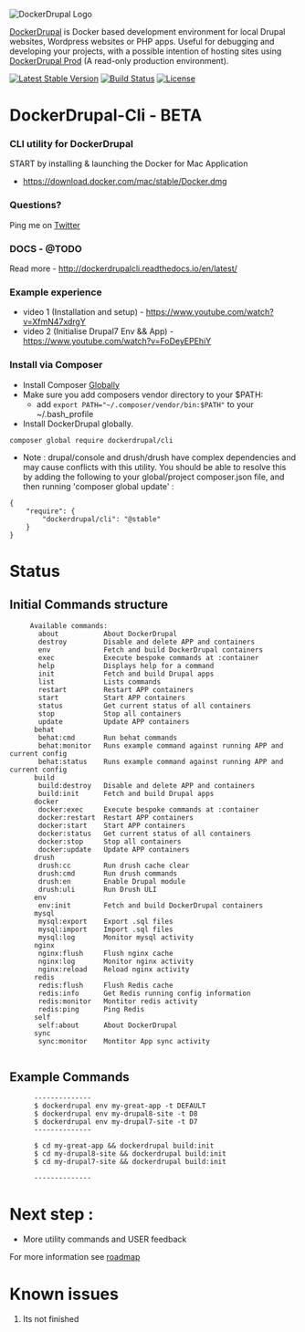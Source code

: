 ![DockerDrupal Logo](https://raw.githubusercontent.com/4alldigital/DockerDrupal/master/docs/images/dd-logo.png)

[DockerDrupal](https://www.4alldigital.io/docker-drupal) is Docker based development environment for local Drupal websites, Wordpress websites or PHP apps. Useful for debugging and developing your projects, with a possible intention of hosting sites using [DockerDrupal Prod](https://github.com/4alldigital/drupalprod-docker) (A read-only production environment).

[![Latest Stable Version](https://poser.pugx.org/dockerdrupal/cli/v/stable)](https://packagist.org/packages/dockerdrupal/cli)
[![Build Status](https://travis-ci.org/4AllDigital/DockerDrupalCli.svg?branch=master)](https://travis-ci.org/4AllDigital/DockerDrupalCli)
[![License](https://poser.pugx.org/dockerdrupal/cli/license)](https://github.com/4AllDigital/DockerDrupalCli/blob/master/LICENSE.txt)

# DockerDrupal-Cli - BETA
### CLI utility for DockerDrupal

  START by installing & launching the Docker for Mac Application 
   - https://download.docker.com/mac/stable/Docker.dmg

### Questions?
  Ping me on [Twitter](http://twitter.com/@4alldigital)
  
### DOCS - @TODO
  Read more - http://dockerdrupalcli.readthedocs.io/en/latest/
  
### Example experience
   - video 1 (Installation and setup) - https://www.youtube.com/watch?v=XfmN47xdrgY
   - video 2 (Initialise Drupal7 Env && App) - https://www.youtube.com/watch?v=FoDeyEPEhiY
   
### Install via Composer
  - Install Composer [Globally](https://getcomposer.org/doc/00-intro.md#globally) 
  - Make sure you add composers vendor directory to your $PATH:
    - add `export PATH="~/.composer/vendor/bin:$PATH"` to your ~/.bash_profile
  - Install DockerDrupal globally.

```
composer global require dockerdrupal/cli
```

- Note : drupal/console and drush/drush have complex dependencies and may cause conflicts with this utility. You should be able to resolve this by adding the following to your global/project composer.json file, and then running 'composer global update' :

```
{
    "require": {
        "dockerdrupal/cli": "@stable"
    }
}
```


# Status
## Initial Commands structure
```
     Available commands:
       about           About DockerDrupal
       destroy         Disable and delete APP and containers
       env             Fetch and build DockerDrupal containers
       exec            Execute bespoke commands at :container
       help            Displays help for a command
       init            Fetch and build Drupal apps
       list            Lists commands
       restart         Restart APP containers
       start           Start APP containers
       status          Get current status of all containers
       stop            Stop all containers
       update          Update APP containers
      behat
       behat:cmd       Run behat commands 
       behat:monitor   Runs example command against running APP and current config
       behat:status    Runs example command against running APP and current config
      build
       build:destroy   Disable and delete APP and containers
       build:init      Fetch and build Drupal apps
      docker
       docker:exec     Execute bespoke commands at :container
       docker:restart  Restart APP containers
       docker:start    Start APP containers
       docker:status   Get current status of all containers
       docker:stop     Stop all containers
       docker:update   Update APP containers
      drush
       drush:cc        Run drush cache clear 
       drush:cmd       Run drush commands 
       drush:en        Enable Drupal module
       drush:uli       Run Drush ULI
      env
       env:init        Fetch and build DockerDrupal containers
      mysql
       mysql:export    Export .sql files
       mysql:import    Import .sql files
       mysql:log       Monitor mysql activity
      nginx
       nginx:flush     Flush nginx cache
       nginx:log       Monitor nginx activity
       nginx:reload    Reload nginx activity
      redis
       redis:flush     Flush Redis cache
       redis:info      Get Redis running config information
       redis:monitor   Montitor redis activity
       redis:ping      Ping Redis
      self
       self:about      About DockerDrupal
      sync
       sync:monitor    Montitor App sync activity
       
```

## Example Commands
```
      --------------
      $ dockerdrupal env my-great-app -t DEFAULT
      $ dockerdrupal env my-drupal8-site -t D8
      $ dockerdrupal env my-drupal7-site -t D7
      --------------

      $ cd my-great-app && dockerdrupal build:init
      $ cd my-drupal8-site && dockerdrupal build:init
      $ cd my-drupal7-site && dockerdrupal build:init

      --------------

```

# Next step :

 - More utility commands and USER feedback

For more information see [roadmap](https://github.com/4AllDigital/DockerDrupalCli/blob/master/roadmap.md)

# Known issues

1. Its not finished
